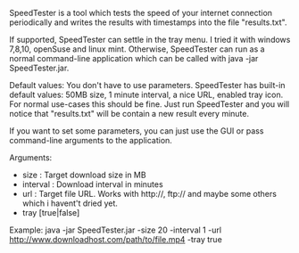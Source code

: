 SpeedTester is a tool which tests the speed of your internet connection periodically and writes the results with timestamps into the file "results.txt".


If supported, SpeedTester can settle in the tray menu. I tried it with windows 7,8,10, openSuse and linux mint.
Otherwise, SpeedTester can run as a normal command-line application which can be called with java -jar SpeedTester.jar.

Default values:
You don't have to use parameters. SpeedTester has built-in default values: 50MB size, 1 minute interval, a nice URL, enabled tray icon. For normal use-cases this should be fine. Just run SpeedTester and you will notice that "results.txt" will be contain a new result every minute.

If you want to set some parameters, you can just use the GUI or pass command-line arguments to the application.

Arguments:
- size <size>: Target download size in MB
- interval <interval>: Download interval in minutes
- url <URL>: Target file URL. Works with http://, ftp:// and maybe some others which i havent't dried yet.
- tray [true|false]

Example:
java -jar SpeedTester.jar -size 20 -interval 1 -url http://www.downloadhost.com/path/to/file.mp4 -tray true
